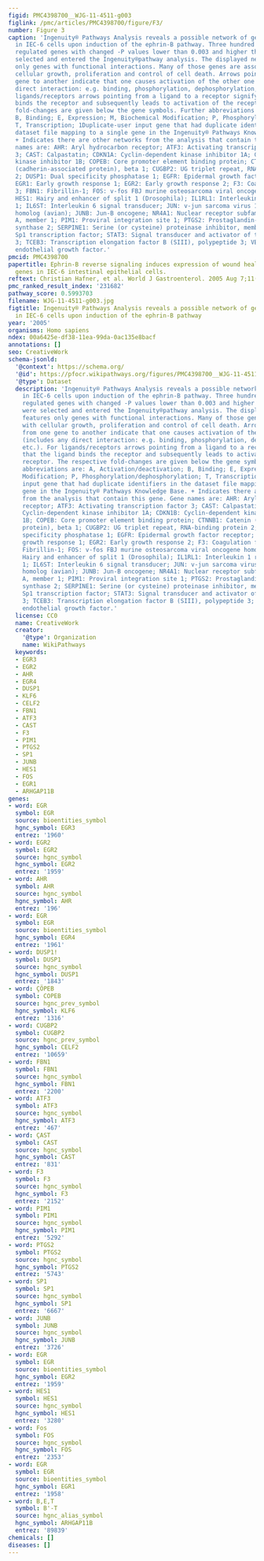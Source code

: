 ```yaml
---
figid: PMC4398700__WJG-11-4511-g003
figlink: /pmc/articles/PMC4398700/figure/F3/
number: Figure 3
caption: 'Ingenuity® Pathways Analysis reveals a possible network of genes activated
  in IEC-6 cells upon induction of the ephrin-B pathway. Three hundred and thirty-one
  regulated genes with changed -P values lower than 0.003 and higher than 0.997 were
  selected and entered the Ingenuity®pathway analysis. The displayed network features
  only genes with functional interactions. Many of those genes are associated with
  cellular growth, proliferation and control of cell death. Arrows pointing from one
  gene to another indicate that one causes activation of the other one (includes any
  direct interaction: e.g. binding, phosphorylation, dephosphorylation, etc.). For
  ligands/receptors arrows pointing from a ligand to a receptor signify that the ligand
  binds the receptor and subsequently leads to activation of the receptor. The respective
  fold-changes are given below the gene symbols. Further abbreviations are: A, Activation/deactivation;
  B, Binding; E, Expression; M, Biochemical Modification; P, Phosphorylation/dephosphorylation;
  T, Transcription; 1Duplicate-user input gene that had duplicate identifiers in the
  dataset file mapping to a single gene in the Ingenuity® Pathways Knowledge Base.
  + Indicates there are other networks from the analysis that contain this gene. Gene
  names are: AHR: Aryl hydrocarbon receptor; ATF3: Activating transcription factor
  3; CAST: Calpastatin; CDKN1A: Cyclin-dependent kinase inhibitor 1A; CDKN1B: Cyclin-dependent
  kinase inhibitor 1B; COPEB: Core promoter element binding protein; CTNNB1: Catenin
  (cadherin-associated protein), beta 1; CUGBP2: UG triplet repeat, RNA-binding protein
  2; DUSP1: Dual specificity phosphatase 1; EGFR: Epidermal growth factor receptor;
  EGR1: Early growth response 1; EGR2: Early growth response 2; F3: Coagulation factor
  3; FBN1: Fibrillin-1; FOS: v-fos FBJ murine osteosarcoma viral oncogene homolog;
  HES1: Hairy and enhancer of split 1 (Drosophila); IL1RL1: Interleukin 1 receptor-like
  1; IL6ST: Interleukin 6 signal transducer; JUN: v-jun sarcoma virus 17 oncogene
  homolog (avian); JUNB: Jun-B oncogene; NR4A1: Nuclear receptor subfamily 4, group
  A, member 1; PIM1: Proviral integration site 1; PTGS2: Prostaglandin-endoperoxide
  synthase 2; SERPINE1: Serine (or cysteine) proteinase inhibitor, member 1; SP1:
  Sp1 transcription factor; STAT3: Signal transducer and activator of transcription
  3; TCEB3: Transcription elongation factor B (SIII), polypeptide 3; VEGF: Vascular
  endothelial growth factor.'
pmcid: PMC4398700
papertitle: Ephrin-B reverse signaling induces expression of wound healing associated
  genes in IEC-6 intestinal epithelial cells.
reftext: Christian Hafner, et al. World J Gastroenterol. 2005 Aug 7;11(29):4511-4518.
pmc_ranked_result_index: '231682'
pathway_score: 0.5993703
filename: WJG-11-4511-g003.jpg
figtitle: Ingenuity® Pathways Analysis reveals a possible network of genes activated
  in IEC-6 cells upon induction of the ephrin-B pathway
year: '2005'
organisms: Homo sapiens
ndex: 00a6425e-df38-11ea-99da-0ac135e8bacf
annotations: []
seo: CreativeWork
schema-jsonld:
  '@context': https://schema.org/
  '@id': https://pfocr.wikipathways.org/figures/PMC4398700__WJG-11-4511-g003.html
  '@type': Dataset
  description: 'Ingenuity® Pathways Analysis reveals a possible network of genes activated
    in IEC-6 cells upon induction of the ephrin-B pathway. Three hundred and thirty-one
    regulated genes with changed -P values lower than 0.003 and higher than 0.997
    were selected and entered the Ingenuity®pathway analysis. The displayed network
    features only genes with functional interactions. Many of those genes are associated
    with cellular growth, proliferation and control of cell death. Arrows pointing
    from one gene to another indicate that one causes activation of the other one
    (includes any direct interaction: e.g. binding, phosphorylation, dephosphorylation,
    etc.). For ligands/receptors arrows pointing from a ligand to a receptor signify
    that the ligand binds the receptor and subsequently leads to activation of the
    receptor. The respective fold-changes are given below the gene symbols. Further
    abbreviations are: A, Activation/deactivation; B, Binding; E, Expression; M, Biochemical
    Modification; P, Phosphorylation/dephosphorylation; T, Transcription; 1Duplicate-user
    input gene that had duplicate identifiers in the dataset file mapping to a single
    gene in the Ingenuity® Pathways Knowledge Base. + Indicates there are other networks
    from the analysis that contain this gene. Gene names are: AHR: Aryl hydrocarbon
    receptor; ATF3: Activating transcription factor 3; CAST: Calpastatin; CDKN1A:
    Cyclin-dependent kinase inhibitor 1A; CDKN1B: Cyclin-dependent kinase inhibitor
    1B; COPEB: Core promoter element binding protein; CTNNB1: Catenin (cadherin-associated
    protein), beta 1; CUGBP2: UG triplet repeat, RNA-binding protein 2; DUSP1: Dual
    specificity phosphatase 1; EGFR: Epidermal growth factor receptor; EGR1: Early
    growth response 1; EGR2: Early growth response 2; F3: Coagulation factor 3; FBN1:
    Fibrillin-1; FOS: v-fos FBJ murine osteosarcoma viral oncogene homolog; HES1:
    Hairy and enhancer of split 1 (Drosophila); IL1RL1: Interleukin 1 receptor-like
    1; IL6ST: Interleukin 6 signal transducer; JUN: v-jun sarcoma virus 17 oncogene
    homolog (avian); JUNB: Jun-B oncogene; NR4A1: Nuclear receptor subfamily 4, group
    A, member 1; PIM1: Proviral integration site 1; PTGS2: Prostaglandin-endoperoxide
    synthase 2; SERPINE1: Serine (or cysteine) proteinase inhibitor, member 1; SP1:
    Sp1 transcription factor; STAT3: Signal transducer and activator of transcription
    3; TCEB3: Transcription elongation factor B (SIII), polypeptide 3; VEGF: Vascular
    endothelial growth factor.'
  license: CC0
  name: CreativeWork
  creator:
    '@type': Organization
    name: WikiPathways
  keywords:
  - EGR3
  - EGR2
  - AHR
  - EGR4
  - DUSP1
  - KLF6
  - CELF2
  - FBN1
  - ATF3
  - CAST
  - F3
  - PIM1
  - PTGS2
  - SP1
  - JUNB
  - HES1
  - FOS
  - EGR1
  - ARHGAP11B
genes:
- word: EGR
  symbol: EGR
  source: bioentities_symbol
  hgnc_symbol: EGR3
  entrez: '1960'
- word: EGR2
  symbol: EGR2
  source: hgnc_symbol
  hgnc_symbol: EGR2
  entrez: '1959'
- word: AHR
  symbol: AHR
  source: hgnc_symbol
  hgnc_symbol: AHR
  entrez: '196'
- word: EGR
  symbol: EGR
  source: bioentities_symbol
  hgnc_symbol: EGR4
  entrez: '1961'
- word: DUSP1!
  symbol: DUSP1
  source: hgnc_symbol
  hgnc_symbol: DUSP1
  entrez: '1843'
- word: ÇÖPEB
  symbol: COPEB
  source: hgnc_prev_symbol
  hgnc_symbol: KLF6
  entrez: '1316'
- word: CUGBP2
  symbol: CUGBP2
  source: hgnc_prev_symbol
  hgnc_symbol: CELF2
  entrez: '10659'
- word: FBN1
  symbol: FBN1
  source: hgnc_symbol
  hgnc_symbol: FBN1
  entrez: '2200'
- word: ATF3
  symbol: ATF3
  source: hgnc_symbol
  hgnc_symbol: ATF3
  entrez: '467'
- word: ÇAST
  symbol: CAST
  source: hgnc_symbol
  hgnc_symbol: CAST
  entrez: '831'
- word: F3
  symbol: F3
  source: hgnc_symbol
  hgnc_symbol: F3
  entrez: '2152'
- word: PIM1
  symbol: PIM1
  source: hgnc_symbol
  hgnc_symbol: PIM1
  entrez: '5292'
- word: PTGS2
  symbol: PTGS2
  source: hgnc_symbol
  hgnc_symbol: PTGS2
  entrez: '5743'
- word: SP1
  symbol: SP1
  source: hgnc_symbol
  hgnc_symbol: SP1
  entrez: '6667'
- word: JUNB
  symbol: JUNB
  source: hgnc_symbol
  hgnc_symbol: JUNB
  entrez: '3726'
- word: EGR
  symbol: EGR
  source: bioentities_symbol
  hgnc_symbol: EGR2
  entrez: '1959'
- word: HES1
  symbol: HES1
  source: hgnc_symbol
  hgnc_symbol: HES1
  entrez: '3280'
- word: Fos
  symbol: FOS
  source: hgnc_symbol
  hgnc_symbol: FOS
  entrez: '2353'
- word: EGR
  symbol: EGR
  source: bioentities_symbol
  hgnc_symbol: EGR1
  entrez: '1958'
- word: B,E,T
  symbol: B'-T
  source: hgnc_alias_symbol
  hgnc_symbol: ARHGAP11B
  entrez: '89839'
chemicals: []
diseases: []
---
```

